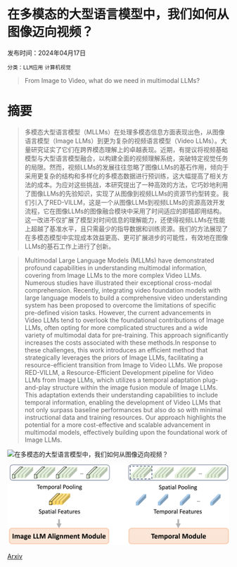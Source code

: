 # 在多模态的大型语言模型中，我们如何从图像迈向视频？

发布时间：2024年04月17日

`分类：LLM应用` `计算机视觉`

> From Image to Video, what do we need in multimodal LLMs?

# 摘要

> 多模态大型语言模型（MLLMs）在处理多模态信息方面表现出色，从图像语言模型（Image LLMs）到更为复杂的视频语言模型（Video LLMs）。大量研究证实了它们在跨界模态理解上的卓越表现。近期，有提议将视频基础模型与大型语言模型融合，以构建全面的视频理解系统，突破特定视觉任务的局限。然而，视频LLMs的发展往往忽略了图像LLMs的基石作用，倾向于采用更复杂的结构和多样化的多模态数据进行预训练，这大幅提高了相关方法的成本。为应对这些挑战，本研究提出了一种高效的方法，它巧妙地利用了图像LLMs的先验知识，实现了从图像到视频LLMs的资源节约型转变。我们引入了RED-VILLM，这是一个从图像LLMs到视频LLMs的资源高效开发流程，它在图像LLMs的图像融合模块中采用了时间适应的即插即用结构。这一改进不仅扩展了模型对时间信息的理解能力，还使得视频LLMs在性能上超越了基准水平，且只需最少的指导数据和训练资源。我们的方法展现了在多模态模型中实现成本效益更高、更可扩展进步的可能性，有效地在图像LLMs的基石工作上进行了创新。

> Multimodal Large Language Models (MLLMs) have demonstrated profound capabilities in understanding multimodal information, covering from Image LLMs to the more complex Video LLMs. Numerous studies have illustrated their exceptional cross-modal comprehension. Recently, integrating video foundation models with large language models to build a comprehensive video understanding system has been proposed to overcome the limitations of specific pre-defined vision tasks. However, the current advancements in Video LLMs tend to overlook the foundational contributions of Image LLMs, often opting for more complicated structures and a wide variety of multimodal data for pre-training. This approach significantly increases the costs associated with these methods.In response to these challenges, this work introduces an efficient method that strategically leverages the priors of Image LLMs, facilitating a resource-efficient transition from Image to Video LLMs. We propose RED-VILLM, a Resource-Efficient Development pipeline for Video LLMs from Image LLMs, which utilizes a temporal adaptation plug-and-play structure within the image fusion module of Image LLMs. This adaptation extends their understanding capabilities to include temporal information, enabling the development of Video LLMs that not only surpass baseline performances but also do so with minimal instructional data and training resources. Our approach highlights the potential for a more cost-effective and scalable advancement in multimodal models, effectively building upon the foundational work of Image LLMs.

![在多模态的大型语言模型中，我们如何从图像迈向视频？](../../../paper_images/2404.11865/pipeline_v4.png)

![在多模态的大型语言模型中，我们如何从图像迈向视频？](../../../paper_images/2404.11865/pooling_v2.png)

[Arxiv](https://arxiv.org/abs/2404.11865)